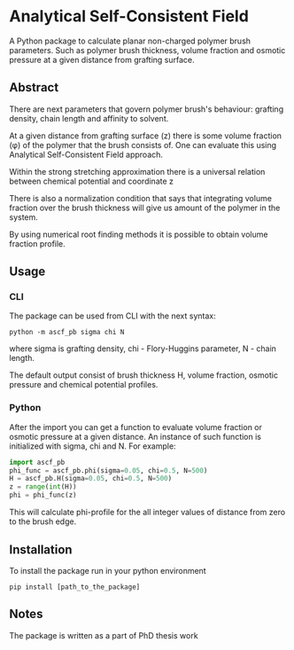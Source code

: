 # Analytical Self-Consistent Field

A Python package to calculate planar non-charged polymer brush parameters. 
Such as polymer brush thickness, volume fraction and osmotic pressure 
at a given distance from grafting surface.

## Abstract

There are next parameters that govern polymer brush's behaviour: 
grafting density, chain length and affinity to solvent.

At a given distance from grafting surface (z) there is some volume fraction (φ) 
of the polymer that the brush consists of. One can evaluate this using 
Analytical Self-Consistent Field approach.

Within the strong stretching approximation there is a universal relation between 
chemical potential and coordinate z

There is also a normalization condition that says that integrating volume 
fraction over the brush thickness will give us amount of the polymer 
in the system.

By using numerical root finding methods it is possible to obtain volume 
fraction profile.

## Usage

### CLI

The package can be used from CLI with the next syntax:

```
python -m ascf_pb sigma chi N
```

where sigma is grafting density, chi - Flory-Huggins parameter, 
N - chain length.

The default output consist of brush thickness H, volume fraction, 
osmotic pressure and chemical potential profiles. 

### Python

After the import you can get a function to evaluate volume fraction or osmotic 
pressure at a given distance. An instance of such function is initialized with 
sigma, chi and N. For example:

```python
import ascf_pb
phi_func = ascf_pb.phi(sigma=0.05, chi=0.5, N=500)
H = ascf_pb.H(sigma=0.05, chi=0.5, N=500)
z = range(int(H))
phi = phi_func(z)
```

This will calculate phi-profile for the all integer values of distance from zero 
to the brush edge.

## Installation
To install the package run in your python environment
```
pip install [path_to_the_package]
```

## Notes

The package is written as a part of PhD thesis work